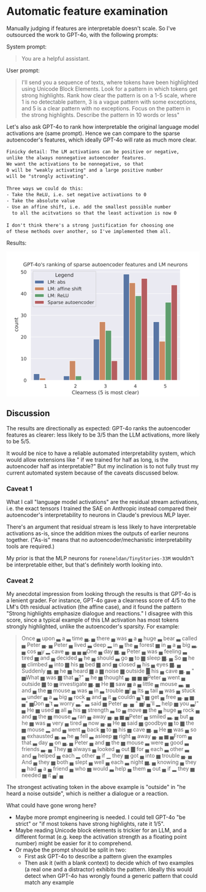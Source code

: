 # Automatic feature examination

Manually judging if features are interpretable
doesn't scale. So I've outsourced the work
to GPT-4o, with the following prompts:

System prompt:

> You are a helpful assistant.

User prompt:

> I'll send you a sequence of texts,
> where tokens have been highlighted using Unicode Block Elements.
> Look for a pattern in which tokens get strong highlights.
> Rank how clear the pattern is on a 1-5 scale, where 1 is no detectable pattern,
> 3 is a vague pattern with some exceptions, and 5 is a clear pattern with no exceptions.
> Focus on the pattern in the strong highlights. Describe the pattern in 10 words or less"

Let's also ask GPT-4o to rank how
interpretable the original language model activations are
(same prompt).
Hence we can compare to the sparse autoencoder's features,
which ideally GPT-4o will rate as much more clear.

```admonish
Finicky detail: The LM activations can be positive or negative, 
unlike the always nonnegative autoencoder features. 
We want the activations to be nonnegative, so that
0 will be "weakly activating" and a large positive number
will be "strongly activating".

Three ways we could do this:
- Take the ReLU, i.e. set negative activations to 0
- Take the absolute value
- Use an affine shift, i.e. add the smallest possible number
  to all the acitvations so that the least activation is now 0
  
I don't think there's a strong justification for choosing one
of these methods over another, so I've implemented them all.
```

Results:

![GPT-4o's ranking of sparse autoencoder features and LM neurons](assets/llm_and_sae_clearness.svg)

## Discussion

The results are directionally as expected: GPT-4o ranks the
autoencoder features as clearer: less likely to be 3/5 than the LLM activations, more likely to be 5/5.

It would be nice to have a reliable automated interpretability system,
which would allow extensions like "
if we trained for half as long, is the autoencoder half as interpretable?"
But my inclination is to not fully trust my current automated system because of the caveats
discussed below.

### Caveat 1

What I call "language model activations"
are the residual stream activations,
i.e. the exact tensors I trained the SAE on
Anthropic instead
compared their autoencoder's interpretability
to neurons in Claude's previous MLP layer.

There's an argument that
residual stream is
less likely to have interpretable activations as-is,
since the addition mixes the outputs of
earlier neurons together.
("As-is" means that no autoencoder/mechanistic interpretability tools are required.)

My prior is that the MLP neurons for `roneneldan/TinyStories-33M` wouldn't be interpretable either,
but that's definitely worth looking into.

### Caveat 2

My anecdotal impression from looking through the results is that GPT-4o is
a lenient grader. For instance, GPT-4o gave a clearness
score of 4/5 to the LM's 0th residual activation (the affine case), and it
found the pattern "Strong highlights emphasize dialogue and reactions."
I disagree with this score, since a typical example of this LM activation
has most tokens strongly highlighted, unlike the autoencoder's sparsity. For example:

> Once ▄ upon ▃ a ▃ time ▄, ▄ there ▄ was ▄ a ▄ huge ▃ bear ▃ called ▄ Peter ▄. ▄ Peter ▄ lived ▃ deep ▂ in ▄ the ▄ forest ▅ in ▄ a ▄ big ▃, ▄ cos ▄y ▂ cave ▄. ▄ ▄ ▄One ▄ day ▅, ▄ Peter ▄ was ▄ feeling ▃ tired ▅ and ▄ decided ▄ he ▄ should ▃ go ▅ to ▆ sleep ▆. ▄ So ▅ he ▅ climbed ▄ into ▆ his ▅ bed ▆ and ▅ closed ▄ his ▄ eyes ▆. ▄ Suddenly ▅, ▅ he ▅ heard ▆ a ▆ noise ▆ outside █ his ▄ cave ▅. ▄ " ▅What ▅ was ▆ that ▄?" ▄ he ▅ thought ▄. ▅ ▅ ▅Peter ▄ went ▄ outside ▆ to ▅ investigate ▅. ▅ He ▆ saw ▅ a ▄ little ▄ mouse ▃, ▄ and ▄ the ▅ mouse ▄ was ▄ in ▃ trouble ▅! ▄ Its ▄ tail ▄ was ▄ stuck ▃ under ▄ a ▃ big ▄ rock ▄ and ▄ it ▄ couldn ▄'t ▅ get ▄ free ▄. ▄ ▅ ▄" ▅Don ▄'t ▃ worry ▃," ▃ said ▅ Peter ▄. ▄ " ▅I ▄'ll ▂ help ▅ you ▃!" ▄ He ▅ used ▅ all ▄ his ▅ strength ▃ to ▄ move ▅ the ▄ huge ▄ rock ▄ and ▅ the ▅ mouse ▃ ran ▄ away ▄. ▄ ▅ ▄Peter ▄ smiled ▃, ▄ but ▄ he ▅ was ▄ very ▄ tired ▄ now ▄. ▄ He ▅ said ▅ goodbye ▅ to ▆ the ▅ mouse ▂ and ▄ went ▄ back ▅ to ▅ his ▅ cave ▅. ▄ He ▅ was ▄ so ▄ exhausted ▄, ▃ he ▄ fell ▃ asleep ▅ right ▄ away ▄. ▄ ▅ ▄From ▄ that ▃ day ▄ on ▄, ▄ Peter ▄ and ▅ the ▅ mouse ▃ were ▄ good ▃ friends ▃. ▄ They ▅ always ▄ looked ▄ out ▇ for ▄ each ▃ other ▃ and ▄ helped ▄ each ▂ other ▄ if ▁ they ▅ got ▄ into ▅ trouble ▄. ▄ And ▄ they ▅ both ▄ slept ▄ well ▄ each ▃ night ▅, ▄ knowing ▄ they ▄ had ▄ a ▄ friend ▄ who ▅ would ▃ help ▄ them ▄ out ▄ if ▂ they ▅ needed ▅ it ▄! ▄

The strongest activating token in the above example is "outside" in "he heard a noise outside", which is neither a dialogue or a reaction.

What could have gone wrong here?

- Maybe more prompt engineering is needed. I could tell GPT-4o "be strict" or
  "if most tokens have strong highlights, rate it 1/5".
- Maybe reading Unicode block elements is trickier for an LLM, and a different format
  (e.g. keep the activation strength as a floating point number)
  might be easier for it to comprehend.
- Or maybe the prompt should be split in two:
  - First ask GPT-4o to describe a pattern given the examples
  - Then ask it (with a blank context) to decide which of two examples (a real one and a distractor) exhibits the pattern. Ideally this would detect when GPT-4o has wrongly found a generic pattern that could match any example
